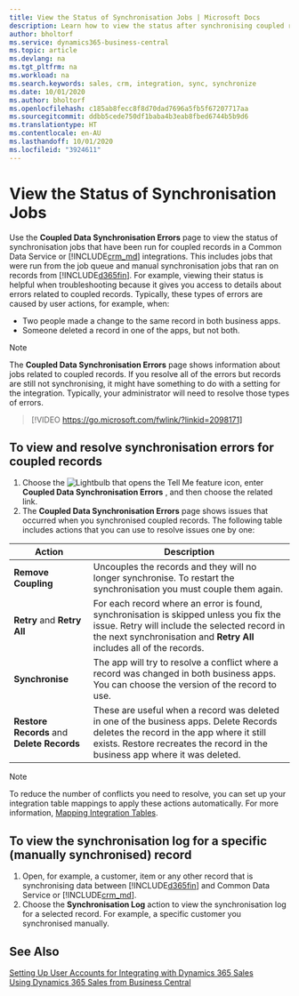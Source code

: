 ```yaml
---
title: View the Status of Synchronisation Jobs | Microsoft Docs
description: Learn how to view the status after synchronising coupled records.
author: bholtorf
ms.service: dynamics365-business-central
ms.topic: article
ms.devlang: na
ms.tgt_pltfrm: na
ms.workload: na
ms.search.keywords: sales, crm, integration, sync, synchronize
ms.date: 10/01/2020
ms.author: bholtorf
ms.openlocfilehash: c185ab8fecc8f8d70dad7696a5fb5f67207717aa
ms.sourcegitcommit: ddbb5cede750df1baba4b3eab8fbed6744b5b9d6
ms.translationtype: HT
ms.contentlocale: en-AU
ms.lasthandoff: 10/01/2020
ms.locfileid: "3924611"
---
```

# <a name="view-the-status-of-synchronization-jobs"></a>View the Status of Synchronisation Jobs
Use the **Coupled Data Synchronisation Errors** page to view the status of synchronisation jobs that have been run for coupled records in a Common Data Service or [!INCLUDE[crm_md](includes/crm_md.md)] integrations. This includes jobs that were run from the job queue and manual synchronisation jobs that ran on records from [!INCLUDE[d365fin](includes/d365fin_md.md)]. For example, viewing their status is helpful when troubleshooting because it gives you access to details about errors related to coupled records. Typically, these types of errors are caused by user actions, for example, when:  

* Two people made a change to the same record in both business apps.
* Someone deleted a record in one of the apps, but not both.

> [!Note]
> The **Coupled Data Synchronisation Errors** page shows information about jobs related to coupled records. If you resolve all of the errors but records are still not synchronising, it might have something to do with a setting for the integration. Typically, your administrator will need to resolve those types of errors.   

> [!VIDEO https://go.microsoft.com/fwlink/?linkid=2098171]

## <a name="to-view-and-resolve-synchronization-errors-for-coupled-records"></a>To view and resolve synchronisation errors for coupled records
1. Choose the ![Lightbulb that opens the Tell Me feature](media/ui-search/search_small.png "Tell me what you want to do") icon, enter **Coupled Data Synchronisation Errors** , and then choose the related link.
2. The **Coupled Data Synchronisation Errors** page shows issues that occurred when you synchronised coupled records. The following table includes actions that you can use to resolve issues one by one:

|Action|Description|
|----|----|
|**Remove Coupling**|Uncouples the records and they will no longer synchronise. To restart the synchronisation you must couple them again. |
|**Retry** and **Retry All**|For each record where an error is found, synchronisation is skipped unless you fix the issue. Retry will include the selected record in the next synchronisation and **Retry All** includes all of the records.|
|**Synchronise**|The app will try to resolve a conflict where a record was changed in both business apps. You can choose the version of the record to use.|
|**Restore Records** and **Delete Records**|These are useful when a record was deleted in one of the business apps. Delete Records deletes the record in the app where it still exists. Restore recreates the record in the business app where it was deleted.|

> [!NOTE]
> To reduce the number of conflicts you need to resolve, you can set up your integration table mappings to apply these actions automatically. For more information, [Mapping Integration Tables](admin-how-to-modify-table-mappings-for-synchronization.md#mapping-integration-tables).

## <a name="to-view-the-synchronization-log-for-a-specific-manually-synchronized-record"></a>To view the synchronisation log for a specific (manually synchronised) record
1. Open, for example, a customer, item or any other record that is synchronising data between [!INCLUDE[d365fin](includes/d365fin_md.md)] and Common Data Service or [!INCLUDE[crm_md](includes/crm_md.md)].
2. Choose the **Synchronisation Log** action to view the synchronisation log for a selected record. For example, a specific customer you synchronised manually.

## <a name="see-also"></a>See Also  
[Setting Up User Accounts for Integrating with Dynamics 365 Sales](admin-setting-up-integration-with-dynamics-sales.md)  
[Using Dynamics 365 Sales from Business Central](marketing-integrate-dynamicscrm.md)
